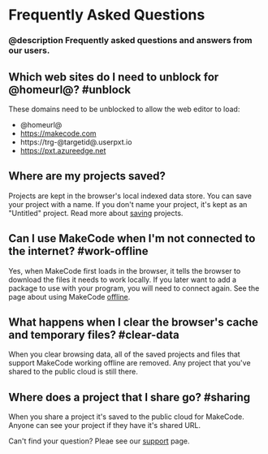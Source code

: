 # Frequently Asked Questions

### @description Frequently asked questions and answers from our users.

## Which web sites do I need to unblock for @homeurl@? #unblock

These domains need to be unblocked to allow the web editor to load:

* @homeurl@
* https://makecode.com
* https://trg-@targetid@.userpxt.io
* https://pxt.azureedge.net

## Where are my projects saved?

Projects are kept in the browser's local indexed data store. You can save your project with a name. If you don't name your project, it's kept as an "Untitled" project. Read more about [saving](/save-project) projects.

## Can I use MakeCode when I'm not connected to the internet? #work-offline

Yes, when MakeCode first loads in the browser, it tells the browser to download the files it needs to work locally. If you later want to add a package to use with your program, you will need to connect again. See the page about using MakeCode [offline](/offline).

## What happens when I clear the browser's cache and temporary files? #clear-data

When you clear browsing data, all of the saved projects and files that support MakeCode working offline are removed. Any project that you've shared to the public cloud is still there.

## Where does a project that I share go? #sharing

When you share a project it's saved to the public cloud for MakeCode. Anyone can see your project if they have it's shared URL.

Can't find your question? Pleae see our [support](/support) page.

